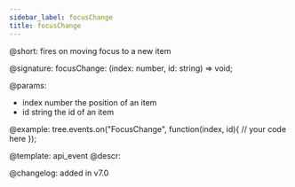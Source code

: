 ```yaml
---
sidebar_label: focusChange
title: focusChange
---          
```


@short: fires on moving focus to a new item

@signature: focusChange: (index: number, id: string) => void;

@params:
- index		number			the position of an item
- id		string			the id of an item


@example:
tree.events.on("FocusChange", function(index, id){
    // your code here
});


@template: api_event
@descr:


@changelog: added in v7.0
